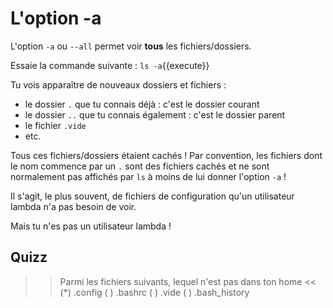 # L'option -a

L'option `-a`  ou `--all` permet voir **tous** les fichiers/dossiers.

Essaie la commande suivante : `ls -a`{{execute}}

Tu vois apparaître de nouveaux dossiers et fichiers :

* le dossier `.` que tu connais déjà : c'est le dossier courant
* le dossier `..` que tu connais également : c'est le dossier parent
* le fichier `.vide`
* etc.

Tous ces fichiers/dossiers étaient cachés !
Par convention, les fichiers dont le nom commence par un `.` sont des fichiers
cachés et ne sont normalement pas affichés par `ls` à moins de lui donner l'option `-a` !

Il s'agit, le plus souvent, de fichiers de configuration qu'un utilisateur lambda n'a pas besoin de voir.

Mais tu n'es pas un utilisateur lambda !


## Quizz
>>  Parmi les fichiers suivants, lequel n'est pas dans ton home  <<
(*) .config
( ) .bashrc
( ) .vide
( ) .bash_history
